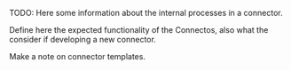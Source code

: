  TODO: Here some information about the internal processes in a connector.

Define here the expected functionality of the Connectos, also what the consider if developing a new connector. 

Make a note on connector templates.

